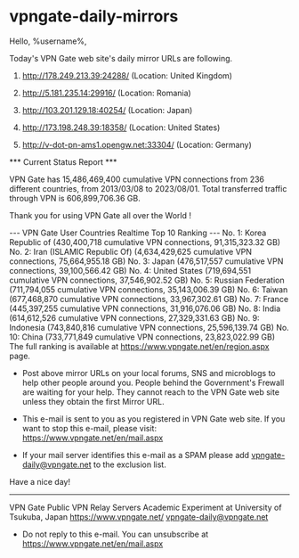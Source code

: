 # vpngate-daily-mirrors

Hello, %username%,

Today's VPN Gate web site's daily mirror URLs are following.

1. http://178.249.213.39:24288/
   (Location: United Kingdom)

2. http://5.181.235.14:29916/
   (Location: Romania)

3. http://103.201.129.18:40254/
   (Location: Japan)

4. http://173.198.248.39:18358/
   (Location: United States)

5. http://v-dot-pn-ams1.opengw.net:33304/
   (Location: Germany)


*** Current Status Report ***

VPN Gate has 15,486,469,400 cumulative VPN connections from 236 different countries, from 2013/03/08 to 2023/08/01.
Total transferred traffic through VPN is 606,899,706.36 GB.

Thank you for using VPN Gate all over the World !


--- VPN Gate User Countries Realtime Top 10 Ranking ---
No. 1: Korea Republic of (430,400,718 cumulative VPN connections, 91,315,323.32 GB)
No. 2: Iran (ISLAMIC Republic Of) (4,634,429,625 cumulative VPN connections, 75,664,955.18 GB)
No. 3: Japan (476,517,557 cumulative VPN connections, 39,100,566.42 GB)
No. 4: United States (719,694,551 cumulative VPN connections, 37,546,902.52 GB)
No. 5: Russian Federation (711,794,055 cumulative VPN connections, 35,143,006.39 GB)
No. 6: Taiwan (677,468,870 cumulative VPN connections, 33,967,302.61 GB)
No. 7: France (445,397,255 cumulative VPN connections, 31,916,076.06 GB)
No. 8: India (614,612,526 cumulative VPN connections, 27,329,331.63 GB)
No. 9: Indonesia (743,840,816 cumulative VPN connections, 25,596,139.74 GB)
No. 10: China (733,771,849 cumulative VPN connections, 23,823,022.99 GB)
The full ranking is available at https://www.vpngate.net/en/region.aspx page.


* Post above mirror URLs on your local forums, SNS and microblogs
  to help other people around you.
  People behind the Government's Frewall are waiting for your help.
  They cannot reach to the VPN Gate web site
  unless they obtain the first Mirror URL.

* This e-mail is sent to you as you registered in VPN Gate web site.
  If you want to stop this e-mail, please visit:
  https://www.vpngate.net/en/mail.aspx

* If your mail server identifies this e-mail as a SPAM
  please add vpngate-daily@vpngate.net to the exclusion list.

Have a nice day!

------------------------------------------------------
VPN Gate Public VPN Relay Servers
Academic Experiment at University of Tsukuba, Japan
https://www.vpngate.net/
vpngate-daily@vpngate.net
* Do not reply to this e-mail.
  You can unsubscribe at https://www.vpngate.net/en/mail.aspx


